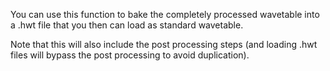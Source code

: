 You can use this function to bake the completely processed wavetable into a .hwt file that you then can load as standard wavetable.

Note that this will also include the post processing steps (and loading .hwt files will bypass the post processing to avoid duplication).

